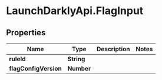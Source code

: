 # LaunchDarklyApi.FlagInput

## Properties

Name | Type | Description | Notes
------------ | ------------- | ------------- | -------------
**ruleId** | **String** |  | 
**flagConfigVersion** | **Number** |  | 


